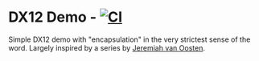 # DX12 Demo - [![CI](https://github.com/growlitheharpo/simple-dx12-demo/workflows/CI/badge.svg?branch=master)](https://github.com/growlitheharpo/simple-dx12-demo/actions?query=workflow%3ACI)

Simple DX12 demo with "encapsulation" in the very strictest sense of the word. Largely inspired by a series by [Jeremiah van Oosten](https://github.com/jpvanoosten).

